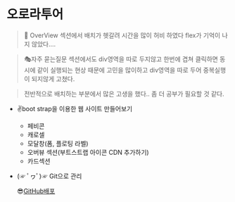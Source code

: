 # 오로라투어

> 🎃 OverView 섹션에서 배치가 헷갈려 시간을 많이 허비 하였다 flex가 기억이 나지 않았다....

> 🎭자주 묻는질문 섹션에서도 div영역을 따로 두지않고 한번에 겹쳐 클릭하면 동시에 같이 실행되는 현상 때문에 고민을 많이하고 div영역을 따로 두어 중복실행이 되지않게 고쳤다.

> 전반적으로 배치하는 부분에서 많은 고생을 했다.. 좀 더 공부가 필요할 것 같다.

- ✌boot strap을 이용한 웹 사이트 만들어보기

  - 페비콘
  - 캐로셀
  - 모달창(폼, 플로팅 라벨)
  - 오버뷰 섹션(부트스트랩
    아이콘 CDN 추가하기)
  - 카드섹션

- (☞ ﾟヮﾟ)☞ Git으로 관리

  😎[GitHub배포](https://github.com/KIMJUNGRYUN/BS5-Tour.git)

